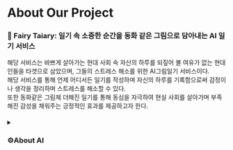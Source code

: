 # About Our Project
### :book: Fairy Taiary: 일기 속 소중한 순간을 동화 같은 그림으로 담아내는 AI 일기 서비스
해당 서비스는 바쁘게 살아가는 현대 사회 속 자신의 하루를 되짚어 볼 여유가 없는 현대인들을 타겟으로 삼았으며, 그들의 스트레스 해소를 위한 AI그림일기 서비스이다.<br>
해당 서비스를 통해 언제 어디서든 일기를 작성하며 자신의 하루를 기록함으로써 감정이나 생각을 정리하며 스트레스를 해소할 수 있다.<br> 
또한 동화같은 그림체 더해진 일기를 통해 동심을 자극하여 현실 사회를 살아가며 부족해진 감성을 채워주는 긍정적인 효과를 제공하고자 한다.

#### 
<details>
<summary><h3>⚙️About AI</h3></summary>
<div markdown="1">
<h2> 💡사용자 일기 다중 감정 분석</h2>
<h3>사용 모델 : KoBERT</h3>
<h4>많은 BERT 모델 중에서도 KoBERT를 사용한 이유는 "한국어"에 대해 많은 사전 학습이 이루어져 있고, 감정을 분석할 때, 긍정과 부정만으로 분류하는 것이 아닌 다중 분류가 가능한 것이 강점 존재<br><br> 따라서, 이러한 이유로 KoBERT 모델을 최종 모델로 선택을 하였고, 모델 구조 Customizing 및 FineTuning을 진행 </h4><br>
<h3>결과</h3>
  
  ![image](https://github.com/Three-Park/Crayola-Dreams/assets/79118751/20fa1c9b-106c-4ef6-bde7-15164dcdd014)


<h2> 💡일기 기반 자동 코멘트 생성</h2>
<h3>사용 모델 : KoGPT2</h3>
<h4>KoGPT2 모델은 문장을 "생성"해내는 모델이다. 따라서 일기 내용에 대한 코멘트를 달도록 구현하기 위해 입력 받은 내용에 대해 위로하거나 공감하거나 부드러운 표현으로 반응하고 문장을 생성해내도록 FineTuning을 진행</h4><br>

<h3>결과</h3>

![image](https://github.com/Three-Park/Crayola-Dreams/assets/79118751/c98495e2-2f9b-4f54-8d83-af7d3f07b0e8)

</details>
</div>


